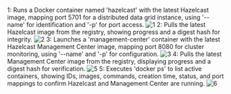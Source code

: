 
1: Runs a Docker container named 'hazelcast' with the latest Hazelcast image, mapping port 5701 for a distributed data grid instance, using '--name' for identification and '-p' for port access.
![1](https://github.com/user-attachments/assets/1be6d8eb-9a62-46d9-baa9-1d2c5030d2c9)
2: Pulls the latest Hazelcast image from the registry, showing progress and a digest hash for integrity.
![2](https://github.com/user-attachments/assets/85f4d875-73e9-45da-a697-de6861be9d94)
3: Launches a 'management-center' container with the latest Hazelcast Management Center image, mapping port 8080 for cluster monitoring, using '--name' and '-p' for configuration.
![3](https://github.com/user-attachments/assets/40b2f656-09da-4c45-83ba-2db14090dd9f)
4: Pulls the latest Management Center image from the registry, displaying progress and a digest hash for verification.
![5](https://github.com/user-attachments/assets/8e4c75e1-a627-4ec9-8c60-7bc76cec9aa3)
5: Executes 'docker ps' to list active containers, showing IDs, images, commands, creation time, status, and port mappings to confirm Hazelcast and Management Center are running.
![6](https://github.com/user-attachments/assets/97f0c24b-3f7a-4ce7-a685-c029cf977276)
